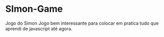 # SImon-Game
Jogo do Simon
Jogo bem interessante para colocar em pratica tudo que aprendi de javascript até agora.
